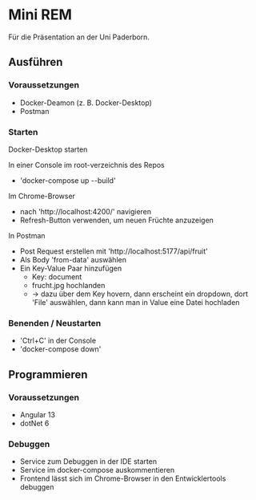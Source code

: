 # Mini REM

Für die Präsentation an der Uni Paderborn.

## Ausführen
### Voraussetzungen
- Docker-Deamon (z. B. Docker-Desktop)
- Postman

### Starten
Docker-Desktop starten

In einer Console im root-verzeichnis des Repos
- 'docker-compose up --build'

Im Chrome-Browser
- nach 'http://localhost:4200/' navigieren
- Refresh-Button verwenden, um neuen Früchte anzuzeigen

In Postman
- Post Request erstellen mit 'http://localhost:5177/api/fruit'
- Als Body 'from-data' auswählen
- Ein Key-Value Paar hinzufügen
  - Key: document 
  - frucht.jpg hochlanden 
  - -> dazu über dem Key hovern, dann erscheint ein dropdown, dort 'File' auswählen, dann kann man in Value eine Datei hochladen

### Benenden / Neustarten
- 'Ctrl+C' in der Console
- 'docker-compose down'

## Programmieren
### Voraussetzungen
- Angular 13
- dotNet 6

### Debuggen
- Service zum Debuggen in der IDE starten
- Service im docker-compose auskommentieren
- Frontend lässt sich im Chrome-Browser in den Entwicklertools debuggen
